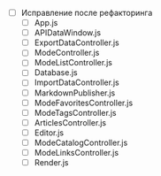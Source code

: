 
- [ ] Исправление после рефакторинга
    - [ ] App.js                 
    - [ ] APIDataWindow.js       
    - [ ] ExportDataController.js  
    - [ ] ModeController.js           
    - [ ] ModeListController.js
    - [ ] Database.js                    
    - [ ] ImportDataController.js  
    - [ ] MarkdownPublisher.js                 
    - [ ] ModeFavoritesController.js  
    - [ ] ModeTagsController.js
    - [ ] ArticlesController.js  
    - [ ] Editor.js                      
    - [ ] ModeCatalogController.js             
    - [ ] ModeLinksController.js      
    - [ ] Render.js